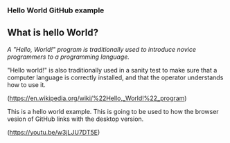 ### Hello World GitHub example

## What is hello World?

_A "Hello, World!" program is traditionally used to introduce novice programmers to a programming language._

"Hello world!" is also traditionally used in a sanity test to make sure that a computer language is correctly installed, and that the operator understands how to use it.

(https://en.wikipedia.org/wiki/%22Hello,_World!%22_program)

This is a hello world example. This is going to be used to how the browser vesion of GitHub links with the desktop version.

(https://youtu.be/w3jLJU7DT5E)
